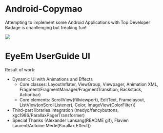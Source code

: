 Android-Copymao
===============
Attempting to implement some Android Applications with Top Developer Badage is chanllenging but freaking fun!

![](http://media1.giphy.com/media/lBD50rKnTBvxu/200.gif)



EyeEm UserGuide UI
====
Result of work:
- Dynamic UI with Animations and Effects
  * Core classes: LayoutInflater, ViewGroup, Viewpager, Animation XML, Fragment/FragmentManager/FragmentTransition, Backstack, Actionbar)
  * Core elements: ScrollView(fillviewport), EditText, Framelayout, ListView(onScrollListener), Color, ImageView(ColorFilter))
- Third-part libraries integration (medyo/fancybuttons, xgc1986/ParallaxPagerTransformer)
- Special Thanks (Alexander Lansang(README gif), Flavien Laurent/Antoine Merle(Parallax Effect))

